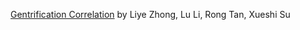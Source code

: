 [Gentrification Correlation](https://github.com/EageRAssassin/GentrificationCorrelation) by Liye Zhong, Lu Li, Rong Tan, Xueshi Su
